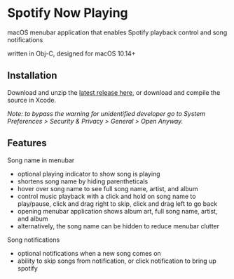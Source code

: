 # Spotify Now Playing

macOS menubar application that enables Spotify playback control and song notifications

written in Obj-C, designed for macOS 10.14+

## Installation

Download and unzip the [latest release here](https://github.com/abeljohn/spotify-now-playing/releases/latest), or download and compile the source in Xcode.

*Note: to bypass the warning for unidentified developer go to System Preferences > Security & Privacy > General > Open Anyway.*

## Features

Song name in menubar
- optional playing indicator to show song is playing
- shortens song name by hiding parentheticals
- hover over song name to see full song name, artist, and album
- control music playback with a click and hold on song name to play/pause, click and drag right to skip, click and drag left to go back
- opening menubar application shows album art, full song name, artist, and album
- alternatively, the song name can be hidden to reduce menubar clutter

Song notifications
- optional notifications when a new song comes on
- ability to skip songs from notification, or click notification to bring up spotify

